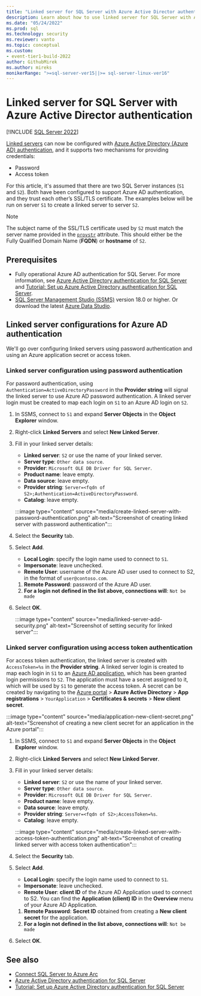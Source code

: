 ```yaml
---
title: "Linked server for SQL Server with Azure Active Director authentication"
description: Learn about how to use linked server for SQL Server with Azure Active Director authentication
ms.date: "05/24/2022"
ms.prod: sql
ms.technology: security
ms.reviewer: vanto
ms.topic: conceptual
ms.custom:
- event-tier1-build-2022
author: GithubMirek
ms.author: mireks
monikerRange: ">=sql-server-ver15||>= sql-server-linux-ver16"
---
```


# Linked server for SQL Server with Azure Active Director authentication  

[!INCLUDE [SQL Server 2022](../../../includes/applies-to-version/sqlserver2022.md)]

[Linked servers](/sql/relational-databases/linked-servers/linked-servers-database-engine) can now be configured with [Azure Active Directory (Azure AD) authentication](azure-ad-authentication-sql-server-overview.md), and it supports two mechanisms for providing credentials:

- Password
- Access token

For this article, it's assumed that there are two SQL Server instances (`S1` and `S2`). Both have been configured to support Azure AD authentication, and they trust each other’s SSL/TLS certificate. The examples below will be run on server `S1` to create a linked server to server `S2`.

> [!NOTE]
> The subject name of the SSL/TLS certificate used by `S2` must match the server name provided in the [`provstr`](/sql/relational-databases/system-stored-procedures/sp-addlinkedserver-transact-sql) attribute. This should either be the Fully Qualified Domain Name (**FQDN**) or **hostname** of `S2`.

## Prerequisites

- Fully operational Azure AD authentication for SQL Server. For more information, see [Azure Active Directory authentication for SQL Server](azure-ad-authentication-sql-server-overview.md) and [Tutorial: Set up Azure Active Directory authentication for SQL Server](azure-ad-authentication-sql-server-setup-tutorial.md).
- [SQL Server Management Studio (SSMS)](/sql/ssms/download-sql-server-management-studio-ssms) version 18.0 or higher. Or download the latest [Azure Data Studio](/sql/azure-data-studio/download-azure-data-studio).

## Linked server configurations for Azure AD authentication

We'll go over configuring linked servers using password authentication and using an Azure application secret or access token.

### Linked server configuration using password authentication

For password authentication, using `Authentication=ActiveDirectoryPassword` in the **Provider string** will signal the linked server to use Azure AD password authentication. A linked server login must be created to map each login on `S1` to an Azure AD login on `S2`.

1. In SSMS, connect to `S1` and expand **Server Objects** in the **Object Explorer** window.
1. Right-click **Linked Servers** and select **New Linked Server**.
1. Fill in your linked server details:
   - **Linked server**: `S2` or use the name of your linked server.
   - **Server type**: `Other data source`.
   - **Provider**: `Microsoft OLE DB Driver for SQL Server`.
   - **Product name**: leave empty.
   - **Data source**: leave empty.
   - **Provider string**: `Server=<fqdn of S2>;Authentication=ActiveDirectoryPassword`.
   - **Catalog**: leave empty.

   :::image type="content" source="media/create-linked-server-with-password-authentication.png" alt-text="Screenshot of creating linked server with password authentication":::

1. Select the **Security** tab.
1. Select **Add**.
   - **Local Login**: specify the login name used to connect to `S1`.
   - **Impersonate**: leave unchecked.
   - **Remote User**: username of the Azure AD user used to connect to S2, in the format of `user@contoso.com`.
   1. **Remote Password**: password of the Azure AD user.
   1. **For a login not defined in the list above, connections will**: `Not be made`
1. Select **OK**.

   :::image type="content" source="media/linked-server-add-security.png" alt-text="Screenshot of setting security for linked server":::

### Linked server configuration using access token authentication

For access token authentication, the linked server is created with `AccessToken=%s` in the **Provider string**. A linked server login is created to map each login in `S1` to an [Azure AD application](/azure/azure-sql/database/authentication-aad-service-principal), which has been granted login permissions to `S2`. The application must have a secret assigned to it, which will be used by `S1` to generate the access token. A secret can be created by navigating to the [Azure portal](https://portal.azure.com) > **Azure Active Directory** > **App registrations** > `YourApplication` > **Certificates & secrets** > **New client secret**.

:::image type="content" source="media/application-new-client-secret.png" alt-text="Screenshot of creating a new client secret for an application in the Azure portal":::

1. In SSMS, connect to `S1` and expand **Server Objects** in the **Object Explorer** window.
1. Right-click **Linked Servers** and select **New Linked Server**.
1. Fill in your linked server details:
   - **Linked server**: `S2` or use the name of your linked server.
   - **Server type**: `Other data source`.
   - **Provider**: `Microsoft OLE DB Driver for SQL Server`.
   - **Product name**: leave empty.
   - **Data source**: leave empty.
   - **Provider string**: `Server=<fqdn of S2>;AccessToken=%s`.
   - **Catalog**: leave empty.

   :::image type="content" source="media/create-linked-server-with-access-token-authentication.png" alt-text="Screenshot of creating linked server with access token authentication":::

1. Select the **Security** tab.
1. Select **Add**.
   - **Local Login**: specify the login name used to connect to `S1`.
   - **Impersonate**: leave unchecked.
   - **Remote User**: **client ID** of the Azure AD Application used to connect to S2. You can find the **Application (client) ID** in the **Overview** menu of your Azure AD Application.
   1. **Remote Password**: **Secret ID** obtained from creating a **New client secret** for the application.
   1. **For a login not defined in the list above, connections will**: `Not be made`
1. Select **OK**.

## See also

- [Connect SQL Server to Azure Arc](/sql/sql-server/azure-arc/connect)
- [Azure Active Directory authentication for SQL Server](azure-ad-authentication-sql-server-overview.md)
- [Tutorial: Set up Azure Active Directory authentication for SQL Server](azure-ad-authentication-sql-server-setup-tutorial.md)
